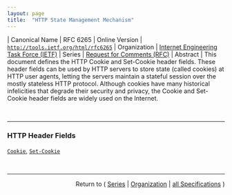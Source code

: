 ```yaml
---
layout: page
title:  "HTTP State Management Mechanism"
---
```


| Canonical Name | RFC 6265
| Online Version | [`http://tools.ietf.org/html/rfc6265`](http://tools.ietf.org/html/rfc6265)
| Organization | [Internet Engineering Task Force (IETF)](..  "List of specification series by this organization")
| Series | [Request for Comments (RFC)](.  "List of specifications in this series")
| Abstract | This document defines the HTTP Cookie and Set-Cookie header fields. These header fields can be used by HTTP servers to store state (called cookies) at HTTP user agents, letting the servers maintain a stateful session over the mostly stateless HTTP protocol. Although cookies have many historical infelicities that degrade their security and privacy, the Cookie and Set-Cookie header fields are widely used on the Internet.

<br/>
<hr/>

### HTTP Header Fields

[`Cookie`](/concepts/http-header/Cookie "The user agent sends stored cookies to the origin server in the Cookie header."), [`Set-Cookie`](/concepts/http-header/Set-Cookie "The Set-Cookie HTTP response header is used to send cookies from the server to the user agent.")



<br/>
<hr/>

<p style="text-align: right">Return to ( <a href="./">Series</a> | <a href="../">Organization</a> | <a href="../../">all Specifications</a> )</p>